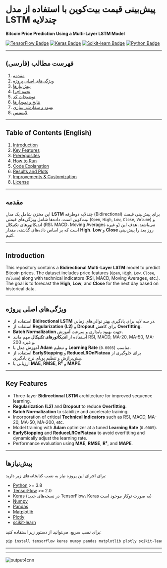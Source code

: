 # پیش‌بینی قیمت بیت‌کوین با استفاده از مدل LSTM چندلایه  
**Bitcoin Price Prediction Using a Multi-Layer LSTM Model**

[![TensorFlow Badge](https://img.shields.io/badge/TensorFlow-2.0%2B-FF6F00?logo=TensorFlow&logoColor=white)](https://www.tensorflow.org/)
[![Keras Badge](https://img.shields.io/badge/Keras-2.0%2B-D00000?logo=Keras&logoColor=white)](https://keras.io/)
[![Scikit-learn Badge](https://img.shields.io/badge/Scikit--learn-1.0%2B-F7931E?logo=scikit-learn&logoColor=white)](https://scikit-learn.org/stable/)
[![Python Badge](https://img.shields.io/badge/Python-3.8%2B-3776AB?logo=Python&logoColor=white)](https://www.python.org/)

---

## فهرست مطالب (فارسی)
1. [مقدمه](#مقدمه)
2. [ویژگی‌های اصلی پروژه](#ویژگی‌های-اصلی-پروژه)
3. [پیش‌نیازها](#پیش‌نیازها)
4. [نحوه اجرا](#نحوه-اجرا)
5. [توضیحات کد](#توضیحات-کد)
6. [نتایج و نمودارها](#نتایج-و-نمودارها)
7. [بهبود و سفارشی‌سازی](#بهبود-و-سفارشیسازی)
8. [لایسنس](#لایسنس)

---

## Table of Contents (English)
1. [Introduction](#introduction)
2. [Key Features](#key-features)
3. [Prerequisites](#prerequisites)
4. [How to Run](#how-to-run)
5. [Code Explanation](#code-explanation)
6. [Results and Plots](#results-and-plots)
7. [Improvements & Customization](#improvements--customization)
8. [License](#license)

---

## مقدمه
این مخزن شامل یک مدل **LSTM** چندلایه دوطرفه (Bidirectional) برای پیش‌بینی قیمت بیت‌کوین است. داده‌ها شامل ویژگی‌های قیمتی (`Open`, `High`, `Low`, `Close`, `Volume`) و اندیکاتورهای تکنیکال (RSI، MACD، Moving Averages و غیره) می‌باشند. هدف این است که بر اساس داده‌های گذشته، مقدار **High**، **Low** و **Close** روز بعد را پیش‌بینی کنیم.

---

## Introduction
This repository contains a **Bidirectional Multi-Layer LSTM** model to predict Bitcoin prices. The dataset includes price features (`Open`, `High`, `Low`, `Close`, `Volume`) along with technical indicators (RSI, MACD, Moving Averages, etc.). The goal is to forecast the **High**, **Low**, and **Close** for the next day based on historical data.

---

## ویژگی‌های اصلی پروژه
- استفاده از **Bidirectional LSTM** در سه لایه برای یادگیری بهتر توالی‌های زمانی.
- استفاده از **Regularization (L2)** و **Dropout** برای کاهش **Overfitting**.
- **Batch Normalization** جهت بهبود پایداری و سرعت آموزش.
- استفاده از **اندیکاتورهای تکنیکال** مهم مانند RSI, MACD, MA-20, MA-50, MA-200 و غیره.
- آموزش مدل با **Adam** و تنظیم **Learning Rate** مناسب (`0.0005`).
- استفاده از **EarlyStopping** و **ReduceLROnPlateau** برای جلوگیری از بیش‌برازش و تنظیم پویای نرخ یادگیری.
- ارزیابی با **MAE**, **RMSE**, **R²** و **MAPE**.

---

## Key Features
- Three-layer **Bidirectional LSTM** architecture for improved sequence learning.
- **Regularization (L2)** and **Dropout** to reduce **Overfitting**.
- **Batch Normalization** to stabilize and accelerate training.
- Incorporation of critical **Technical Indicators** such as RSI, MACD, MA-20, MA-50, MA-200, etc.
- Model training with **Adam** optimizer at a tuned **Learning Rate** (`0.0005`).
- **EarlyStopping** and **ReduceLROnPlateau** to avoid overfitting and dynamically adjust the learning rate.
- Performance evaluation using **MAE**, **RMSE**, **R²**, and **MAPE**.

---

## پیش‌نیازها
برای اجرای این پروژه نیاز به نصب کتابخانه‌های زیر دارید:
- [Python](https://www.python.org/) >= 3.8  
- [TensorFlow](https://www.tensorflow.org/) >= 2.0  
- [Keras](https://keras.io/) (در نسخه‌های جدید TensorFlow، Keras به صورت توکار موجود است)  
- [Numpy](https://numpy.org/)  
- [Pandas](https://pandas.pydata.org/)  
- [Matplotlib](https://matplotlib.org/)  
- [Plotly](https://plotly.com/)  
- [scikit-learn](https://scikit-learn.org/stable/)

برای نصب سریع، می‌توانید از دستور زیر استفاده کنید:
```bash
pip install tensorflow keras numpy pandas matplotlib plotly scikit-learn
```
----
----
![output4cnn](https://github.com/user-attachments/assets/1c73e93e-3b51-498e-a679-6255684c2743)



